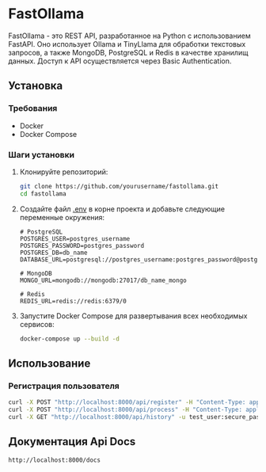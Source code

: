 # FastOllama

FastOllama - это REST API, разработанное на Python с использованием FastAPI. Оно использует Ollama и TinyLlama для обработки текстовых запросов, а также MongoDB, PostgreSQL и Redis в качестве хранилищ данных. Доступ к API осуществляется через Basic Authentication.

## Установка

### Требования

- Docker
- Docker Compose

### Шаги установки

1. Клонируйте репозиторий:

    ```bash
    git clone https://github.com/yourusername/fastollama.git
    cd fastollama
    ```

2. Создайте файл [.env](http://_vscodecontentref_/1) в корне проекта и добавьте следующие переменные окружения:

    ```plaintext
    # PostgreSQL
    POSTGRES_USER=postgres_username
    POSTGRES_PASSWORD=postgres_password
    POSTGRES_DB=db_name
    DATABASE_URL=postgresql://postgres_username:postgres_password@postgres:5432/db_name

    # MongoDB
    MONGO_URL=mongodb://mongodb:27017/db_name_mongo

    # Redis
    REDIS_URL=redis://redis:6379/0
    ```

3. Запустите Docker Compose для развертывания всех необходимых сервисов:

    ```bash
    docker-compose up --build -d
    ```

## Использование

### Регистрация пользователя

```bash
curl -X POST "http://localhost:8000/api/register" -H "Content-Type: application/json" -d '{"username": "test_user", "password": "secure_password"}'
curl -X POST "http://localhost:8000/api/process" -H "Content-Type: application/json" -u test_user:secure_password -d '{"text": "Как дела?"}'
curl -X GET "http://localhost:8000/api/history" -u test_user:secure_password
```

## Документация Api Docs
```bash
http://localhost:8000/docs
```